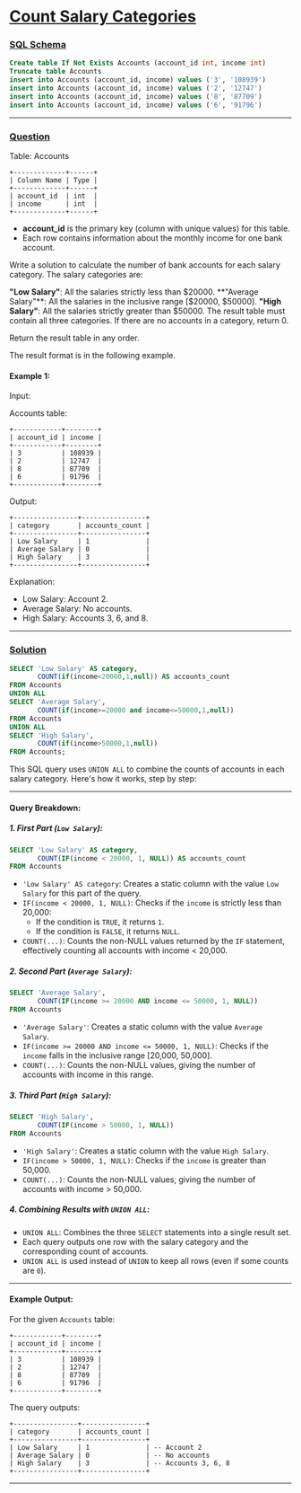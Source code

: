# [Count Salary Categories](#count-salary-categories)

### [SQL Schema](#sql-schema)
```sql
Create table If Not Exists Accounts (account_id int, income int)
Truncate table Accounts
insert into Accounts (account_id, income) values ('3', '108939')
insert into Accounts (account_id, income) values ('2', '12747')
insert into Accounts (account_id, income) values ('8', '87709')
insert into Accounts (account_id, income) values ('6', '91796')
```

---

### [Question](#question)

Table: Accounts
```
+-------------+------+
| Column Name | Type |
+-------------+------+
| account_id  | int  |
| income      | int  |
+-------------+------+
```
- **account_id** is the primary key (column with unique values) for this table.
- Each row contains information about the monthly income for one bank account.
 

Write a solution to calculate the number of bank accounts for each salary category. The salary categories are:

**"Low Salary"**: All the salaries strictly less than $20000.
**"Average Salary"**: All the salaries in the inclusive range [$20000, $50000].
**"High Salary"**: All the salaries strictly greater than $50000.
The result table must contain all three categories. If there are no accounts in a category, return 0.

Return the result table in any order.

The result format is in the following example.

 

#### Example 1:

Input: 

Accounts table:
```
+------------+--------+
| account_id | income |
+------------+--------+
| 3          | 108939 |
| 2          | 12747  |
| 8          | 87709  |
| 6          | 91796  |
+------------+--------+
```
Output: 
```
+----------------+----------------+
| category       | accounts_count |
+----------------+----------------+
| Low Salary     | 1              |
| Average Salary | 0              |
| High Salary    | 3              |
+----------------+----------------+
```
Explanation: 
- Low Salary: Account 2.
- Average Salary: No accounts.
- High Salary: Accounts 3, 6, and 8.

---

### [Solution](#solution)
```sql
SELECT 'Low Salary' AS category, 
       COUNT(if(income<20000,1,null)) AS accounts_count
FROM Accounts
UNION ALL
SELECT 'Average Salary', 
       COUNT(if(income>=20000 and income<=50000,1,null))
FROM Accounts
UNION ALL
SELECT 'High Salary', 
       COUNT(if(income>50000,1,null))
FROM Accounts;
```

This SQL query uses `UNION ALL` to combine the counts of accounts in each salary category. Here's how it works, step by step:

---

#### Query Breakdown:

##### 1. **First Part (`Low Salary`):**
```sql
SELECT 'Low Salary' AS category, 
       COUNT(IF(income < 20000, 1, NULL)) AS accounts_count
FROM Accounts
```
- `'Low Salary' AS category`: Creates a static column with the value `Low Salary` for this part of the query.
- `IF(income < 20000, 1, NULL)`: Checks if the `income` is strictly less than 20,000:
  - If the condition is `TRUE`, it returns `1`.
  - If the condition is `FALSE`, it returns `NULL`.
- `COUNT(...)`: Counts the non-NULL values returned by the `IF` statement, effectively counting all accounts with income < 20,000.

##### 2. **Second Part (`Average Salary`):**
```sql
SELECT 'Average Salary', 
       COUNT(IF(income >= 20000 AND income <= 50000, 1, NULL))
FROM Accounts
```
- `'Average Salary'`: Creates a static column with the value `Average Salary`.
- `IF(income >= 20000 AND income <= 50000, 1, NULL)`: Checks if the `income` falls in the inclusive range [20,000, 50,000].
- `COUNT(...)`: Counts the non-NULL values, giving the number of accounts with income in this range.

##### 3. **Third Part (`High Salary`):**
```sql
SELECT 'High Salary', 
       COUNT(IF(income > 50000, 1, NULL))
FROM Accounts
```
- `'High Salary'`: Creates a static column with the value `High Salary`.
- `IF(income > 50000, 1, NULL)`: Checks if the `income` is greater than 50,000.
- `COUNT(...)`: Counts the non-NULL values, giving the number of accounts with income > 50,000.

##### 4. **Combining Results with `UNION ALL`:**
- `UNION ALL`: Combines the three `SELECT` statements into a single result set.
- Each query outputs one row with the salary category and the corresponding count of accounts.
- `UNION ALL` is used instead of `UNION` to keep all rows (even if some counts are `0`).

---

#### Example Output:

For the given `Accounts` table:
```
+------------+--------+
| account_id | income |
+------------+--------+
| 3          | 108939 |
| 2          | 12747  |
| 8          | 87709  |
| 6          | 91796  |
+------------+--------+
```

The query outputs:
```
+----------------+----------------+
| category       | accounts_count |
+----------------+----------------+
| Low Salary     | 1              | -- Account 2
| Average Salary | 0              | -- No accounts
| High Salary    | 3              | -- Accounts 3, 6, 8
+----------------+----------------+
```


---
